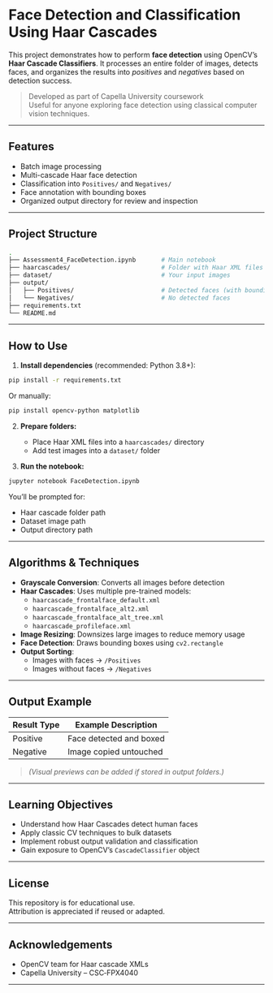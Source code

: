 
# Face Detection and Classification Using Haar Cascades

This project demonstrates how to perform **face detection** using OpenCV’s **Haar Cascade Classifiers**. It processes an entire folder of images, detects faces, and organizes the results into *positives* and *negatives* based on detection success.

> Developed as part of Capella University coursework  
> Useful for anyone exploring face detection using classical computer vision techniques.

---

## Features

- Batch image processing
- Multi-cascade Haar face detection
- Classification into `Positives/` and `Negatives/`
- Face annotation with bounding boxes
- Organized output directory for review and inspection

---

## Project Structure

```bash
.
├── Assessment4_FaceDetection.ipynb       # Main notebook
├── haarcascades/                         # Folder with Haar XML files
├── dataset/                              # Your input images
├── output/
│   ├── Positives/                        # Detected faces (with bounding boxes)
│   └── Negatives/                        # No detected faces
├── requirements.txt
└── README.md
```

---

## How to Use

1. **Install dependencies** (recommended: Python 3.8+):

```bash
pip install -r requirements.txt
```

Or manually:

```bash
pip install opencv-python matplotlib
```

2. **Prepare folders:**
   - Place Haar XML files into a `haarcascades/` directory
   - Add test images into a `dataset/` folder

3. **Run the notebook:**

```bash
jupyter notebook FaceDetection.ipynb
```

You’ll be prompted for:
- Haar cascade folder path
- Dataset image path
- Output directory path

---

## Algorithms & Techniques

- **Grayscale Conversion**: Converts all images before detection
- **Haar Cascades**: Uses multiple pre-trained models:
  - `haarcascade_frontalface_default.xml`
  - `haarcascade_frontalface_alt2.xml`
  - `haarcascade_frontalface_alt_tree.xml`
  - `haarcascade_profileface.xml`
- **Image Resizing**: Downsizes large images to reduce memory usage
- **Face Detection**: Draws bounding boxes using `cv2.rectangle`
- **Output Sorting**:
  - Images with faces → `/Positives`
  - Images without faces → `/Negatives`

---

## Output Example

| Result Type | Example Description       |
|-------------|----------------------------|
| Positive    | Face detected and boxed    |
| Negative    | Image copied untouched     |

> *(Visual previews can be added if stored in output folders.)*

---

## Learning Objectives

- Understand how Haar Cascades detect human faces
- Apply classic CV techniques to bulk datasets
- Implement robust output validation and classification
- Gain exposure to OpenCV’s `CascadeClassifier` object

---

## License

This repository is for educational use.  
Attribution is appreciated if reused or adapted.

---

## Acknowledgements

- OpenCV team for Haar cascade XMLs  
- Capella University – CSC‑FPX4040

---
